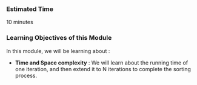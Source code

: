 ### Estimated Time

10 minutes

### Learning Objectives of this Module

In this module, we will be learning about :

- **Time and Space complexity** : We will learn about the running time of one iteration, and then extend it to N iterations to complete the sorting process.

